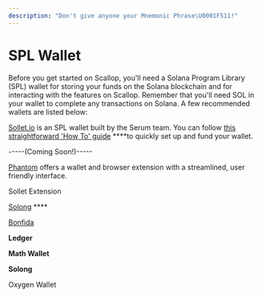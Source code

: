 ```yaml
---
description: "Don't give anyone your Mnemonic Phrase\U0001F511!"
---
```


# SPL Wallet

Before you get started on Scallop, you'll need a Solana Program Library \(SPL\) wallet for storing your funds on the Solana blockchain and for interacting with the features on Scallop. Remember that you'll need SOL in your wallet to complete any transactions on Solana. A few recommended wallets are listed below:

[Sollet.io](https://www.sollet.io/) is an SPL wallet built by the Serum team. You can follow [this straightforward 'How To' guide](https://serum-academy.com/en/serum-dex/sol-wallet/) ****to quickly set up and fund your wallet.

-----\(Coming Soon!\)-----  
  
[Phantom](https://phantom.app/) offers a wallet and browser extension with a streamlined, user friendly interface.   
  
Sollet Extension

[Solong](https://solongwallet.com/) **** 

[Bonfida](https://bonfida.com/wallet/) 

**Ledger**

**Math Wallet**

**Solong**  
  
Oxygen Wallet

